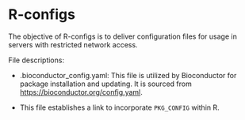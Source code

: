 
# R-configs

<!-- badges: start -->
<!-- badges: end -->

The objective of R-configs is to deliver configuration files for usage in servers with restricted network access.

File descriptions:

- .bioconductor_config.yaml: This file is utilized by Bioconductor for package installation and updating. It is sourced from https://bioconductor.org/config.yaml.

- This file establishes a link to incorporate `PKG_CONFIG` within R.
